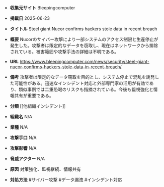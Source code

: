 - **収集元サイト**
Bleepingcomputer

- **掲載日**
2025-06-23

- **タイトル**
Steel giant Nucor confirms hackers stole data in recent breach

- **概要**
Nucorのサイバー攻撃により一部システムのアクセス制限と生産停止が発生した。攻撃者は限定的なデータを窃取し、現在はネットワークから排除されている。被害範囲や攻撃手法の詳細は不明である。

- **URL**
https://www.bleepingcomputer.com/news/security/steel-giant-nucor-confirms-hackers-stole-data-in-recent-breach/

- **備考**
攻撃者は限定的なデータ窃取を目的とし、システム停止で混乱を誘発した可能性がある。迅速なインシデント対応と外部専門家の活用が有効であり、類似事例では二重恐喝のリスクも指摘されている。今後も監視強化と情報共有が重要である。

- **分類**
[[他組織インシデント]]

- **組織名**
N/A

- **業種**
N/A

- **攻撃手口**
N/A

- **攻撃影響**
N/A

- **脅威アクター**
N/A

- **原因**
対策強化、監視継続、情報共有

- **対処方法**
#サイバー攻撃 #データ漏洩 #インシデント対応
